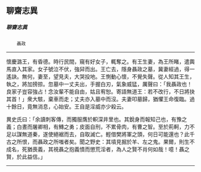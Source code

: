 

## 聊齋志異

##### 聊齋志異
　　`聶政`

* * *

懷慶潞王，有昏德。時行民間，窺有好女子，輒奪之。有王生妻，為王所睹，遣輿馬直入其家。女子號泣不伏，強舁而出。王亡去，隱身聶政之墓，冀妻經過，得一遙訣。無何，妻至，望見夫，大哭投地。王惻動心懷，不覺失聲。從人知其王生，執之，將加搒掠。忽墓中一丈夫出，手握白刃，氣象威猛，厲聲曰：「我聶政也！良家子豈容強占！念汝輩不能自由，姑且宥恕。寄語無道王：若不改行，不日將抉其首！」衆大駭，棄車而走；丈夫亦入墓中而沒。夫妻叩墓歸，猶懼王命復臨。過十餘日，竟無消息，心始安。王自是淫威亦少殺云。

異史氏曰：「余讀刺客傳，而獨服膺於軹深井里也。其銳身而報知己也，有豫之義；白晝而屠卿相，有鱄之勇；皮面自刑，不累骨肉，有曹之智。至於荊軻，力不足以謀無道秦，遂使絕裾而去，自取滅亡。輕借樊將軍之頭，何日可能還也？此千古之所恨，而聶政之所嗤者矣。聞之野史：其墳見掘於羊、左之鬼。果爾，則生不成名，死猶喪義，其視聶之抱義憤而懲荒淫者，為人之賢不肖何如哉！噫！聶之賢，於此益信。」

* * *

